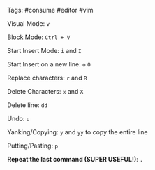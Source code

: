 Tags: #consume #editor #vim 

Visual Mode: `v`

Block Mode: `Ctrl + V`

Start Insert Mode: `i` and `I`

Start Insert on a new line: `o` `O`

Replace characters: `r` and `R`

Delete Characters: `x` and `X`

Delete line: `dd`

Undo: `u`

Yanking/Copying: `y` and `yy` to copy the entire line

Putting/Pasting: `p`

**Repeat the last command (SUPER USEFUL!)**: `.`



